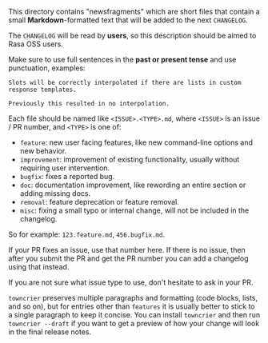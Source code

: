 This directory contains "newsfragments" which are short files that contain a small
**Markdown**-formatted text that will be added to the next `CHANGELOG`.

The `CHANGELOG` will be read by **users**, so this description should be aimed
to Rasa OSS users.

Make sure to use full sentences in the **past or present tense** and use
punctuation, examples:

    Slots will be correctly interpolated if there are lists in custom response templates.

    Previously this resulted in no interpolation.

Each file should be named like `<ISSUE>.<TYPE>.md`, where
`<ISSUE>` is an issue / PR number, and `<TYPE>` is one of:

* `feature`: new user facing features, like new command-line options and new behavior.
* `improvement`: improvement of existing functionality, usually without requiring user intervention.
* `bugfix`: fixes a reported bug.
* `doc`: documentation improvement, like rewording an entire section or adding missing docs.
* `removal`: feature deprecation or feature removal.
* `misc`: fixing a small typo or internal change, will not be included in the changelog.

So for example: `123.feature.md`, `456.bugfix.md`.

If your PR fixes an issue, use that number here. If there is no issue,
then after you submit the PR and get the PR number you can add a
changelog using that instead.

If you are not sure what issue type to use, don't hesitate to ask in your PR.

`towncrier` preserves multiple paragraphs and formatting (code blocks, lists,
and so on), but for entries other than `features` it is usually better to stick
to a single paragraph to keep it concise. You can install `towncrier` and then
run `towncrier --draft` if you want to get a preview of how your change will look
in the final release notes.
